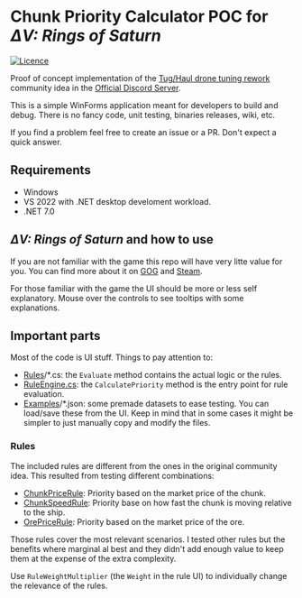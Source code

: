 # Chunk Priority Calculator POC for _ΔV: Rings of Saturn_

[![Licence](https://img.shields.io/badge/license-GPLv3-blue.svg?style=flat-square&label=License)](https://www.gnu.org/licenses/gpl-3.0.en.html)

Proof of concept implementation of the 
[Tug/Haul drone tuning rework](https://discord.com/channels/426287934870781952/1141162164770586624)
community idea in the [Official Discord Server](https://discord.gg/dv).

This is a simple WinForms application meant for developers to build and debug.
There is no fancy code, unit testing, binaries releases, wiki, etc.

If you find a problem feel free to create an issue or a PR. Don't expect a quick answer.

## Requirements

- Windows
- VS 2022 with .NET desktop develoment workload.
- .NET 7.0

## _ΔV: Rings of Saturn_ and how to use

If you are not familiar with the game this repo will have very litte value for you.
You can find more about it on [GOG](https://www.gog.com/en/game/dv_rings_of_saturn) 
and [Steam](https://store.steampowered.com/app/846030/V_Rings_of_Saturn/).

For those familiar with the game the UI should be more or less self explanatory.
Mouse over the controls to see tooltips with some explanations.

## Important parts

Most of the code is UI stuff. Things to pay attention to:

- [Rules](Rules)/*.cs: the `Evaluate` method contains the actual logic or the rules.
- [RuleEngine.cs](RuleEngine.cs): the `CalculatePriority` method is the entry point for rule evaluation.
- [Examples](Examples)/*.json: some premade datasets to ease testing. You can load/save these from the UI.
  Keep in mind that in some cases it might be simpler to just manually copy and modify the files.

### Rules

The included rules are different from the ones in the original community idea.
This resulted from testing different combinations:

- [ChunkPriceRule](Rules/ChunkPriceRule.cs): Priority based on the market price of the chunk. 
- [ChunkSpeedRule](Rules/ChunkSpeedRule.cs): Priority base on how fast the chunk is moving relative to the ship.
- [OrePriceRule](Rules/OrePriceRule.cs): Priority based on the market price of the ore.

Those rules cover the most relevant scenarios.
I tested other rules but the benefits where marginal al best and they didn't add enough value to keep them
at the expense of the extra complexity.

Use `RuleWeightMultiplier` (the `Weight` in the rule UI) to individually change the relevance of the rules.
